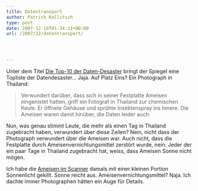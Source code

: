 ```yaml
---
title: Datentransport
author: Patrick Kollitsch
type: post
date: 2007-12-16T01:34:11+00:00
url: /2007/12/datentransport/




---
```

Unter dem Titel [Die Top-10 der Daten-Desaster][1] bringt der Spiegel eine Topliste der Datendesaster&#8230; Jaja. Auf Platz Eins? Ein Photograph in Thailand:

> Verwundert darüber, dass sich in seiner Festplatte Ameisen eingenistet hatten, griff ein Fotograf in Thailand zur chemischen Keule. Er öffnete Gehäuse und sprühte Insektenspray ins Innere. Die Ameisen waren damit hinüber, die Daten leider auch.

Nun, was genau stimmt Leute, die mehr als einen Tag in Thailand zugebracht haben, verwundert über diese Zeilen? Nein, nicht dass der Photograph verwundert über die Ameisen war. Auch nicht, dass die Festplatte durch Ameisenvernichtungsmittel zerstört wurde, nein: Jeder der ein paar Tage in Thailand zugebracht hat, weiss, dass Ameisen Sonne nicht mögen. 

Ich habe die [Ameisen im Scanner][2] damals mit einer kleinen Portion Sonnenlicht gekillt. Sonne reicht aus. Ameisenvernichtungsmittel? Naja. Ich dachte immer Photographen hätten ein Auge für Details.

 [1]: http://www.spiegel.de/netzwelt/tech/0,1518,522562-9,00.html
 [2]: http://flickr.com/photos/schreibblogade/472175485/